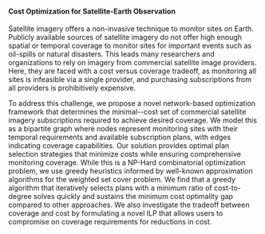 #### Cost Optimization for Satellite-Earth Observation
Satellite imagery offers a non-invasive technique to monitor sites on Earth. Publicly available sources of satellite imagery do not offer high enough spatial or temporal coverage to monitor sites for important events such as oil-spills or natural disasters. This leads many researchers and organizations to rely on imagery from commercial satellite image providers. Here, they are faced with a cost versus coverage tradeoff, as monitoring all sites is infeasible via a single provider, and purchasing subscriptions from all providers is prohibitively expensive.

To address this challenge, we propose a novel network-based optimization framework that determines the minimal--cost set of commercial satellite imagery subscriptions required to achieve desired coverage. We model this as a bipartite graph where nodes represent monitoring sites with their temporal requirements and available subscription plans, with edges indicating coverage capabilities. Our solution provides optimal plan selection strategies that minimize costs while ensuring comprehensive monitoring coverage. While this is a NP-Hard combinatorial optimization problem, we use greedy heuristics informed by well-known approximation algorithms for the weighted set cover problem. We find that a greedy algorithm that iteratively selects plans with a minimum ratio of cost-to-degree solves quickly and sustains the minimum cost optimality gap compared to other approaches. We also investigate the tradeoff between coverage and cost by formulating a novel ILP that allows users to compromise on coverage requirements for reductions in cost. 

